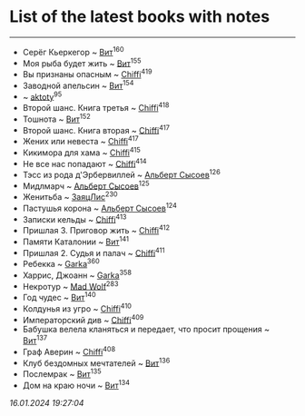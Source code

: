# List of the latest books with notes
---

* Серёг Кьеркегор ~ [Вит](users/300/300273923-vkontakte)<sup>160</sup>
* Моя рыба будет жить ~ [Вит](users/300/300273923-vkontakte)<sup>155</sup>
* Вы признаны опасным ~ [Chiffi](users/105/105831994080785626680-google)<sup>419</sup>
* Заводной апельсин ~ [Вит](users/300/300273923-vkontakte)<sup>154</sup>
*  ~ [aktoty](users/275/275766107-vkontakte)<sup>95</sup>
* Второй шанс. Книга третья ~ [Chiffi](users/105/105831994080785626680-google)<sup>418</sup>
* Тошнота ~ [Вит](users/300/300273923-vkontakte)<sup>152</sup>
* Второй шанс. Книга вторая ~ [Chiffi](users/105/105831994080785626680-google)<sup>417</sup>
* Жених или невеста ~ [Chiffi](users/105/105831994080785626680-google)<sup>417</sup>
* Кикимора для хама ~ [Chiffi](users/105/105831994080785626680-google)<sup>415</sup>
* Не все нас попадают ~ [Chiffi](users/105/105831994080785626680-google)<sup>414</sup>
* Тэсс из рода д'Эрбервиллей ~ [Альберт Сысоев](users/474/47446642-vkontakte)<sup>126</sup>
* Мидлмарч ~ [Альберт Сысоев](users/474/47446642-vkontakte)<sup>125</sup>
* Женитьба ~ [ЗаяцЛис](users/112/112388384595246311466-google)<sup>230</sup>
* Пастушья корона ~ [Альберт Сысоев](users/474/47446642-vkontakte)<sup>124</sup>
* Записки кельды ~ [Chiffi](users/105/105831994080785626680-google)<sup>413</sup>
* Пришлая 3. Приговор жить ~ [Chiffi](users/105/105831994080785626680-google)<sup>412</sup>
* Памяти Каталонии ~ [Вит](users/300/300273923-vkontakte)<sup>141</sup>
* Пришлая 2. Судья и палач ~ [Chiffi](users/105/105831994080785626680-google)<sup>411</sup>
* Ребекка ~ [Garka](users/115/115753719718250012620-google)<sup>360</sup>
* Харрис, Джоанн ~ [Garka](users/115/115753719718250012620-google)<sup>358</sup>
* Некротур ~ [Mad Wolf](users/947/94738840-vkontakte)<sup>283</sup>
* Год чудес ~ [Вит](users/300/300273923-vkontakte)<sup>140</sup>
* Колдунья из угро ~ [Chiffi](users/105/105831994080785626680-google)<sup>410</sup>
* Императорский див ~ [Chiffi](users/105/105831994080785626680-google)<sup>409</sup>
* Бабушка велела кланяться и передает, что просит прощения ~ [Вит](users/300/300273923-vkontakte)<sup>137</sup>
* Граф Аверин ~ [Chiffi](users/105/105831994080785626680-google)<sup>408</sup>
* Клуб бездомных мечтателей ~ [Вит](users/300/300273923-vkontakte)<sup>136</sup>
* Послемрак ~ [Вит](users/300/300273923-vkontakte)<sup>135</sup>
* Дом на краю ночи ~ [Вит](users/300/300273923-vkontakte)<sup>134</sup>


_16.01.2024 19:27:04_
